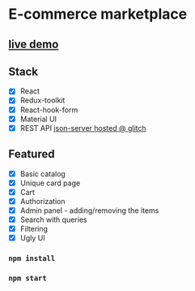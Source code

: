 # E-commerce marketplace
## [live demo](https://cybershop.netlify.app/)

## Stack

- [x] React
- [x] Redux-toolkit
- [x] React-hook-form
- [x] Material UI
- [x] REST API [json-server hosted @ glitch](https://github.com/danildeyneka/cybershop-api)

## Featured

- [x] Basic catalog
- [x] Unique card page
- [x] Cart
- [x] Authorization
- [x] Admin panel - adding/removing the items
- [x] Search with queries
- [x] Filtering
- [x] Ugly UI

### `npm install`

### `npm start`
